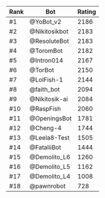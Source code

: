 Rank|Bot|Rating
---|---|---
#1|@YoBot_v2|2186
#2|@Nikitosikbot|2183
#3|@ResoluteBot|2183
#4|@ToromBot|2182
#5|@Intron014|2167
#6|@TorBot|2150
#7|@LolFish-1|2144
#8|@faith_bot|2094
#9|@Nikitosik-ai|2084
#10|@RaspFish|2060
#11|@OpeningsBot|1781
#12|@Cheng-4|1744
#13|@Leela8-Test|1505
#14|@FataliiBot|1444
#15|@Demolito_L6|1260
#16|@Demolito_L5|1162
#17|@Demolito_L4|1008
#18|@pawnrobot|728
